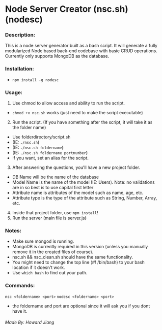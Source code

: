 Node Server Creator (nsc.sh) (nodesc)
===============
### Description:
This is a node server generator built as a bash script. It will generate a fully modularized Node based back-end codebase with basic CRUD operations.
Currently only supports MongoDB as the database.

### Installation:
* `npm install -g nodesc`

### Usage:
1. Use chmod to allow access and ability to run the script.
 * `chmod +x nsc.sh` works (just need to make the script executable)
2. Run the script. (If you have something after the script, it will take it as the folder name)
 * Use folderdirectory/script.sh 
  * (IE: `./nsc.sh`) 
  * (IE: `./nsc.sh foldername`)
  * (IE: `./nsc.sh foldername portnumber`)
 * If you want, set an alias for the script.
3. After answering the questions, you'll have a new project folder.
 * DB Name will be the name of the database
 * Model Name is the name of the model (IE: Users). Note: no validations are in so best is to use capital first letter
 * Attribute name is attributes of the model such as name, age, etc.
 * Attribute type is the type of the attribute such as String, Number, Array, etc.
4. Inside that project folder, use `npm install`!
5. Run the server (main file is server.js)

### Notes:
* Make sure mongod is running.
* MongoDB is currently required in this version (unless you manually remove it in the created files of course).
* nsc.sh && nsc_clean.sh should have the same functionality. 
* You might need to change the top line (#! /bin/bash) to your bash location if it doesn't work.
 * Use `which bash` to find out your path.

### Commands:
`nsc <foldername> <port>`
`nodesc <foldername> <port>`
* the foldername and port are optional since it will ask you if you dont have it.


###### Made By: <i>Howard Jiang</i>